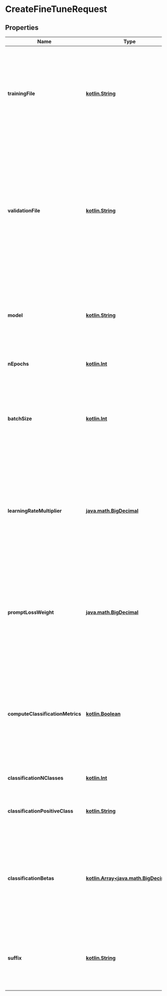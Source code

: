# CreateFineTuneRequest

## Properties
Name | Type | Description | Notes
------------ | ------------- | ------------- | -------------
**trainingFile** | [**kotlin.String**](.md) | The ID of an uploaded file that contains training data.  See [upload file](/docs/api-reference/files/upload) for how to upload a file.  Your dataset must be formatted as a JSONL file, where each training example is a JSON object with the keys \&quot;prompt\&quot; and \&quot;completion\&quot;. Additionally, you must upload your file with the purpose &#x60;fine-tune&#x60;.  See the [fine-tuning guide](/docs/guides/fine-tuning/creating-training-data) for more details.  | 
**validationFile** | [**kotlin.String**](.md) | The ID of an uploaded file that contains validation data.  If you provide this file, the data is used to generate validation metrics periodically during fine-tuning. These metrics can be viewed in the [fine-tuning results file](/docs/guides/fine-tuning/analyzing-your-fine-tuned-model). Your train and validation data should be mutually exclusive.  Your dataset must be formatted as a JSONL file, where each validation example is a JSON object with the keys \&quot;prompt\&quot; and \&quot;completion\&quot;. Additionally, you must upload your file with the purpose &#x60;fine-tune&#x60;.  See the [fine-tuning guide](/docs/guides/fine-tuning/creating-training-data) for more details.  |  [optional]
**model** | [**kotlin.String**](.md) | The name of the base model to fine-tune. You can select one of \&quot;ada\&quot;, \&quot;babbage\&quot;, \&quot;curie\&quot;, \&quot;davinci\&quot;, or a fine-tuned model created after 2022-04-21. To learn more about these models, see the [Models](https://platform.openai.com/docs/models) documentation.  |  [optional]
**nEpochs** | [**kotlin.Int**](.md) | The number of epochs to train the model for. An epoch refers to one full cycle through the training dataset.  |  [optional]
**batchSize** | [**kotlin.Int**](.md) | The batch size to use for training. The batch size is the number of training examples used to train a single forward and backward pass.  By default, the batch size will be dynamically configured to be ~0.2% of the number of examples in the training set, capped at 256 - in general, we&#x27;ve found that larger batch sizes tend to work better for larger datasets.  |  [optional]
**learningRateMultiplier** | [**java.math.BigDecimal**](java.math.BigDecimal.md) | The learning rate multiplier to use for training. The fine-tuning learning rate is the original learning rate used for pretraining multiplied by this value.  By default, the learning rate multiplier is the 0.05, 0.1, or 0.2 depending on final &#x60;batch_size&#x60; (larger learning rates tend to perform better with larger batch sizes). We recommend experimenting with values in the range 0.02 to 0.2 to see what produces the best results.  |  [optional]
**promptLossWeight** | [**java.math.BigDecimal**](java.math.BigDecimal.md) | The weight to use for loss on the prompt tokens. This controls how much the model tries to learn to generate the prompt (as compared to the completion which always has a weight of 1.0), and can add a stabilizing effect to training when completions are short.  If prompts are extremely long (relative to completions), it may make sense to reduce this weight so as to avoid over-prioritizing learning the prompt.  |  [optional]
**computeClassificationMetrics** | [**kotlin.Boolean**](.md) | If set, we calculate classification-specific metrics such as accuracy and F-1 score using the validation set at the end of every epoch. These metrics can be viewed in the [results file](/docs/guides/fine-tuning/analyzing-your-fine-tuned-model).  In order to compute classification metrics, you must provide a &#x60;validation_file&#x60;. Additionally, you must specify &#x60;classification_n_classes&#x60; for multiclass classification or &#x60;classification_positive_class&#x60; for binary classification.  |  [optional]
**classificationNClasses** | [**kotlin.Int**](.md) | The number of classes in a classification task.  This parameter is required for multiclass classification.  |  [optional]
**classificationPositiveClass** | [**kotlin.String**](.md) | The positive class in binary classification.  This parameter is needed to generate precision, recall, and F1 metrics when doing binary classification.  |  [optional]
**classificationBetas** | [**kotlin.Array&lt;java.math.BigDecimal&gt;**](java.math.BigDecimal.md) | If this is provided, we calculate F-beta scores at the specified beta values. The F-beta score is a generalization of F-1 score. This is only used for binary classification.  With a beta of 1 (i.e. the F-1 score), precision and recall are given the same weight. A larger beta score puts more weight on recall and less on precision. A smaller beta score puts more weight on precision and less on recall.  |  [optional]
**suffix** | [**kotlin.String**](.md) | A string of up to 40 characters that will be added to your fine-tuned model name.  For example, a &#x60;suffix&#x60; of \&quot;custom-model-name\&quot; would produce a model name like &#x60;ada:ft-your-org:custom-model-name-2022-02-15-04-21-04&#x60;.  |  [optional]
